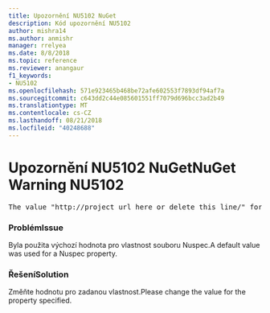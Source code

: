 ```yaml
---
title: Upozornění NU5102 NuGet
description: Kód upozornění NU5102
author: mishra14
ms.author: anmishr
manager: rrelyea
ms.date: 8/8/2018
ms.topic: reference
ms.reviewer: anangaur
f1_keywords:
- NU5102
ms.openlocfilehash: 571e923465b468be72afe602553f7893df94af7a
ms.sourcegitcommit: c643dd2c44e085601551ff7079d696bcc3ad2b49
ms.translationtype: MT
ms.contentlocale: cs-CZ
ms.lasthandoff: 08/21/2018
ms.locfileid: "40248688"
---
```

# <a name="nuget-warning-nu5102"></a><span data-ttu-id="052b3-103">Upozornění NU5102 NuGet</span><span class="sxs-lookup"><span data-stu-id="052b3-103">NuGet Warning NU5102</span></span>
<pre>The value "http://project_url_here_or_delete_this_line/" for ProjectUrl is a sample value and should be removed. Replace it with an appropriate value or remove it and rebuild your package.</pre>

### <a name="issue"></a><span data-ttu-id="052b3-104">Problém</span><span class="sxs-lookup"><span data-stu-id="052b3-104">Issue</span></span>

<span data-ttu-id="052b3-105">Byla použita výchozí hodnota pro vlastnost souboru Nuspec.</span><span class="sxs-lookup"><span data-stu-id="052b3-105">A default value was used for a Nuspec property.</span></span>


### <a name="solution"></a><span data-ttu-id="052b3-106">Řešení</span><span class="sxs-lookup"><span data-stu-id="052b3-106">Solution</span></span>

<span data-ttu-id="052b3-107">Změňte hodnotu pro zadanou vlastnost.</span><span class="sxs-lookup"><span data-stu-id="052b3-107">Please change the value for the property specified.</span></span>

